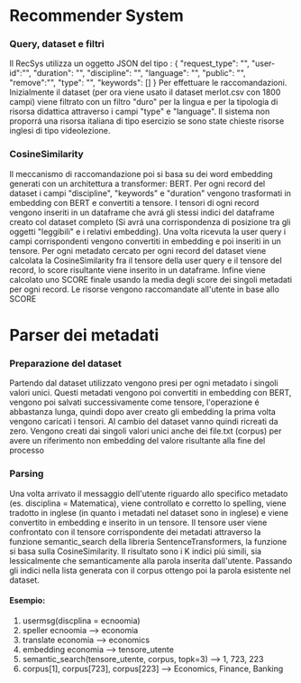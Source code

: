 # Recommender System
### Query, dataset e filtri
Il RecSys utilizza un oggetto JSON del tipo :
{
    "request_type": "",
    "user-id":"",
    "duration": "",
    "discipline": "",
    "language": "",
    "public": "",
    "remove":"",
    "type": "",
    "keywords": []
}
Per effettuare le raccomandazioni.
Inizialmente il dataset (per ora viene usato il dataset merlot.csv con 1800 campi) viene filtrato con un filtro "duro" per la lingua e per la tipologia di risorsa didattica attraverso i campi "type" e "language". Il sistema non proporrá una risorsa italiana di tipo esercizio se sono state chieste risorse inglesi di tipo videolezione.
### CosineSimilarity
Il meccanismo di raccomandazione poi si basa su dei word embedding generati con un architettura a transformer: BERT.
Per ogni record del dataset i campi "discipline", "keywords" e "duration" vengono trasformati in embedding con BERT e convertiti a tensore. I tensori di ogni record vengono inseriti in un dataframe che avrá gli stessi indici del dataframe creato col dataset completo (Si avrá una corrispondenza di posizione tra gli oggetti "leggibili" e i relativi embedding). 
Una volta ricevuta la user query i campi corrispondenti vengono convertiti in embedding e poi inseriti in un tensore.
Per ogni metadato cercato per ogni record del dataset viene calcolata la CosineSimilarity  fra il tensore della user query e il tensore del record, lo score risultante viene inserito in un dataframe. Infine viene calcolato uno SCORE finale usando la media degli score dei singoli metadati per ogni record. Le risorse vengono raccomandate all'utente in base allo SCORE

# Parser dei metadati
### Preparazione del dataset
Partendo dal dataset utilizzato vengono presi per ogni metadato i singoli valori unici. Questi metadati vengono poi convertiti in embedding con BERT, vengono poi salvati successivamente come tensore, l'operazione é abbastanza lunga, quindi dopo aver creato gli embedding la prima volta vengono caricati i tensori. Al cambio del dataset vanno quindi ricreati da zero.
Vengono creati dai singoli valori unici anche dei file.txt (corpus) per avere un riferimento non embedding del valore risultante alla fine del processo

### Parsing
Una volta arrivato il messaggio dell'utente riguardo allo specifico metadato (es. disciplina = Matematica), viene controllato e corretto lo spelling, viene tradotto in inglese (in quanto i metadati nel dataset sono in inglese) e viene convertito in embedding e inserito in un tensore. Il tensore user viene confrontato con il tensore corrispondente dei metadati attraverso la funzione semantic_search della libreria SentenceTransformers, la funzione si basa sulla CosineSimilarity. Il risultato sono i K indici piú simili, sia lessicalmente che semanticamente alla parola inserita dall'utente. Passando gli indici nella lista generata con il corpus ottengo poi la parola esistente nel dataset.

#### Esempio:
1) usermsg(discplina = ecnoomia)
2) speller ecnoomia --> economia
3) translate economia --> economics
4) embedding economia --> tensore_utente
5) semantic_search(tensore_utente, corpus, topk=3) --> 1, 723, 223
6) corpus[1], corpus[723], corpus[223] --> Economics, Finance, Banking